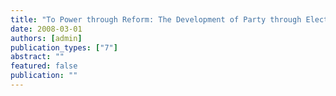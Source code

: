 ```yaml
---
title: "To Power through Reform: The Development of Party through Electoral Reform in the Victorian House of Commons"
date: 2008-03-01
authors: [admin]
publication_types: ["7"]
abstract: ""
featured: false
publication: ""
---
```


